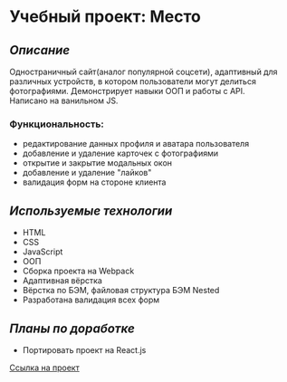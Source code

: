 # Учебный проект: Место

## *Описание*
Одностраничный сайт(аналог популярной соцсети), адаптивный для различных устройств, в котором пользователи могут делиться фотографиями. Демонстрирует навыки ООП и работы с API.   
Написано на ванильном JS.

### Функциональность:
- редактирование данных профиля и аватара пользователя
- добавление и удаление карточек с фотографиями
- открытие и закрытие модальных окон
- добавление и удаление "лайков"
- валидация форм на стороне клиента

## *Используемые технологии*
* HTML
* CSS
* JavaScript
* ООП
* Сборка проекта на Webpack
* Адаптивная вёрстка
* Вёрстка по БЭМ, файловая структура БЭМ Nested
* Разработана валидация всех форм

## *Планы по доработке*
* Портировать проект на React.js

[Ссылка на проект](https://nmaksg.github.io/mesto)
